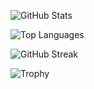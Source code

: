![GitHub Stats](https://github-readme-stats.vercel.app/api?username=WangErXiao&show_icons=true&theme=dark)

![Top Languages](https://github-profile-summary-cards.vercel.app/api/cards/repos-per-language?username=WangErXiao&theme=dark)

![GitHub Streak](https://github-readme-streak-stats.herokuapp.com/?user=WangErXiao&theme=dark)

![Trophy](https://github-profile-trophy.vercel.app/?username=WangErXiao&theme=dark)
<!---
WangErXiao/WangErXiao is a ✨ special ✨ repository because its `README.md` (this file) appears on your GitHub profile.
You can click the Preview link to take a look at your changes.
--->
